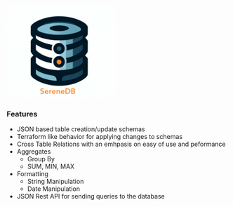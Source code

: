 
<p align="left">    
  <img src="pngs/image.png" width="250" alt="Serene DB Logo">
</p>

### Features
- JSON based table creation/update schemas
- Terraform like behavior for applying changes to schemas
- Cross Table Relations with an emhpasis on easy of use and peformance
- Aggregates
    - Group By
    - SUM, MIN, MAX
- Formatting
    - String Manipulation
    - Date Manipulation
- JSON Rest API for sending queries to the database


